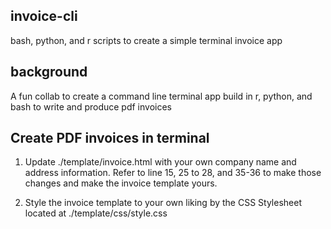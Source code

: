invoice-cli
-------------------------------

bash, python, and r scripts to create a simple terminal invoice app

background
-------------------------------

A fun collab to create a command line terminal app build in r, python, and bash to write and produce pdf invoices

Create PDF invoices in terminal
-------------------------------

1. Update ./template/invoice.html with your own company name and address information. Refer to line 15, 25 to 28, and 35-36 to make those changes and make the invoice template yours. 

2. Style the invoice template to your own liking by the CSS Stylesheet located at ./template/css/style.css
